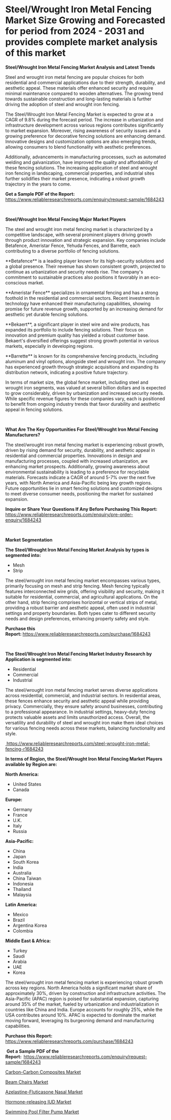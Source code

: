 <p><h1>Steel/Wrought Iron Metal Fencing Market Size Growing and Forecasted for period from 2024 - 2031 and provides complete market analysis of this market</h1></p><p><strong>Steel/Wrought Iron Metal Fencing Market Analysis and Latest Trends</strong></p>
<p><p>Steel and wrought iron metal fencing are popular choices for both residential and commercial applications due to their strength, durability, and aesthetic appeal. These materials offer enhanced security and require minimal maintenance compared to wooden alternatives. The growing trend towards sustainable construction and long-lasting materials is further driving the adoption of steel and wrought iron fencing.</p><p>The Steel/Wrought Iron Metal Fencing Market is expected to grow at a CAGR of 9.8% during the forecast period. The increase in urbanization and infrastructure development across various regions contributes significantly to market expansion. Moreover, rising awareness of security issues and a growing preference for decorative fencing solutions are enhancing demand. Innovative designs and customization options are also emerging trends, allowing consumers to blend functionality with aesthetic preferences. </p><p>Additionally, advancements in manufacturing processes, such as automated welding and galvanization, have improved the quality and affordability of these fencing solutions. The increasing application of steel and wrought iron fencing in landscaping, commercial properties, and industrial sites further solidifies their market presence, indicating a robust growth trajectory in the years to come.</p></p>
<p><strong>Get a Sample PDF of the Report:&nbsp;</strong> <a href="https://www.reliableresearchreports.com/enquiry/request-sample/1684243?utm_campaign=11&utm_medium=2&utm_source=Github&utm_content=ia&utm_term=15102024&utm_id=steelwrought-iron-metal-fencing">https://www.reliableresearchreports.com/enquiry/request-sample/1684243</a></p>
<p>&nbsp;</p>
<p><strong>Steel/Wrought Iron Metal Fencing Major Market Players</strong></p>
<p><p>The steel and wrought iron metal fencing market is characterized by a competitive landscape, with several prominent players driving growth through product innovation and strategic expansion. Key companies include Betafence, Ameristar Fence, Yehuda Fences, and Barrette, each contributing to a diverse portfolio of fencing solutions.</p><p>**Betafence** is a leading player known for its high-security solutions and a global presence. Their revenue has shown consistent growth, projected to continue as urbanization and security needs rise. The company's commitment to sustainable practices also positions it favorably in an eco-conscious market.</p><p>**Ameristar Fence** specializes in ornamental fencing and has a strong foothold in the residential and commercial sectors. Recent investments in technology have enhanced their manufacturing capabilities, showing promise for future revenue growth, supported by an increasing demand for aesthetic yet durable fencing solutions.</p><p>**Bekaert**, a significant player in steel wire and wire products, has expanded its portfolio to include fencing solutions. Their focus on innovation and premium quality has yielded a robust customer base. Bekaert's diversified offerings suggest strong growth potential in various markets, especially in developing regions.</p><p>**Barrette** is known for its comprehensive fencing products, including aluminum and vinyl options, alongside steel and wrought iron. The company has experienced growth through strategic acquisitions and expanding its distribution network, indicating a positive future trajectory.</p><p>In terms of market size, the global fence market, including steel and wrought iron segments, was valued at several billion dollars and is expected to grow considerably, driven by urbanization and increased security needs. While specific revenue figures for these companies vary, each is positioned to benefit from ongoing industry trends that favor durability and aesthetic appeal in fencing solutions.</p></p>
<p>&nbsp;</p>
<p><strong>What Are The Key Opportunities For Steel/Wrought Iron Metal Fencing Manufacturers?</strong></p>
<p><p>The steel/wrought iron metal fencing market is experiencing robust growth, driven by rising demand for security, durability, and aesthetic appeal in residential and commercial properties. Innovations in design and manufacturing processes, coupled with increased urbanization, are enhancing market prospects. Additionally, growing awareness about environmental sustainability is leading to a preference for recyclable materials. Forecasts indicate a CAGR of around 5-7% over the next five years, with North America and Asia-Pacific being key growth regions. Future opportunities lie in smart fencing solutions and customized designs to meet diverse consumer needs, positioning the market for sustained expansion.</p></p>
<p><strong>Inquire or Share Your Questions If Any Before Purchasing This Report:</strong> <a href="https://www.reliableresearchreports.com/enquiry/pre-order-enquiry/1684243?utm_campaign=11&utm_medium=2&utm_source=Github&utm_content=ia&utm_term=15102024&utm_id=steelwrought-iron-metal-fencing">https://www.reliableresearchreports.com/enquiry/pre-order-enquiry/1684243</a></p>
<p>&nbsp;</p>
<p><strong>Market Segmentation</strong></p>
<p><strong>The Steel/Wrought Iron Metal Fencing Market Analysis by types is segmented into:</strong></p>
<p><ul><li>Mesh</li><li>Strip</li></ul></p>
<p><p>The steel/wrought iron metal fencing market encompasses various types, primarily focusing on mesh and strip fencing. Mesh fencing typically features interconnected wire grids, offering visibility and security, making it suitable for residential, commercial, and agricultural applications. On the other hand, strip fencing comprises horizontal or vertical strips of metal, providing a robust barrier and aesthetic appeal, often used in industrial settings and property boundaries. Both types cater to different security needs and design preferences, enhancing property safety and style.</p></p>
<p><strong>Purchase this Report:&nbsp;</strong><a href="https://www.reliableresearchreports.com/purchase/1684243?utm_campaign=11&utm_medium=2&utm_source=Github&utm_content=ia&utm_term=15102024&utm_id=steelwrought-iron-metal-fencing">https://www.reliableresearchreports.com/purchase/1684243</a></p>
<p>&nbsp;</p>
<p><strong>The Steel/Wrought Iron Metal Fencing Market Industry Research by Application is segmented into:</strong></p>
<p><ul><li>Residential</li><li>Commercial</li><li>Industrial</li></ul></p>
<p><p>The steel/wrought iron metal fencing market serves diverse applications across residential, commercial, and industrial sectors. In residential areas, these fences enhance security and aesthetic appeal while providing privacy. Commercially, they ensure safety around businesses, contributing to a professional appearance. In industrial settings, heavy-duty fencing protects valuable assets and limits unauthorized access. Overall, the versatility and durability of steel and wrought iron make them ideal choices for various fencing needs across these markets, balancing functionality and style.</p></p>
<p><a href="https://www.reliableresearchreports.com/steel-wrought-iron-metal-fencing-r1684243?utm_campaign=11&utm_medium=2&utm_source=Github&utm_content=ia&utm_term=15102024&utm_id=steelwrought-iron-metal-fencing">&nbsp;https://www.reliableresearchreports.com/steel-wrought-iron-metal-fencing-r1684243</a></p>
<p><strong>In terms of Region, the Steel/Wrought Iron Metal Fencing Market Players available by Region are:</strong></p>
<p>
    <p> <strong> North America: </strong>
        <ul>
            <li>United States</li>
            <li>Canada</li>
        </ul>
        </p> 
    <p> <strong> Europe: </strong>
        <ul>
            <li>Germany</li>
            <li>France</li>
            <li>U.K.</li>
            <li>Italy</li>
            <li>Russia</li>
        </ul>
        </p> 
    <p> <strong> Asia-Pacific: </strong>
        <ul>
            <li>China</li>
            <li>Japan</li>
            <li>South Korea</li>
            <li>India</li>
            <li>Australia</li>
            <li>China Taiwan</li>
            <li>Indonesia</li>
            <li>Thailand</li>
            <li>Malaysia</li>
        </ul>
        </p> 
    <p> <strong> Latin America: </strong>
        <ul>
            <li>Mexico</li>
            <li>Brazil</li>
            <li>Argentina Korea</li>
            <li>Colombia</li>
        </ul>
        </p> 
    <p> <strong> Middle East & Africa: </strong>
        <ul>
            <li>Turkey</li>
            <li>Saudi</li>
            <li>Arabia</li>
            <li>UAE</li>
            <li>Korea</li>
        </ul>
    </p>
    </p>
<p><p>The steel/wrought iron metal fencing market is experiencing robust growth across key regions. North America holds a significant market share of approximately 30%, driven by construction and infrastructure activities. The Asia-Pacific (APAC) region is poised for substantial expansion, capturing around 35% of the market, fueled by urbanization and industrialization in countries like China and India. Europe accounts for roughly 25%, while the USA contributes around 10%. APAC is expected to dominate the market moving forward, leveraging its burgeoning demand and manufacturing capabilities.</p></p>
<p><strong>Purchase this Report: </strong><a href="https://www.reliableresearchreports.com/purchase/1684243?utm_campaign=11&utm_medium=2&utm_source=Github&utm_content=ia&utm_term=15102024&utm_id=steelwrought-iron-metal-fencing">https://www.reliableresearchreports.com/purchase/1684243</a></p>
<p>&nbsp;<strong>Get a Sample PDF of the Report:&nbsp;&nbsp;</strong><a href="https://www.reliableresearchreports.com/enquiry/request-sample/1684243?utm_campaign=11&utm_medium=2&utm_source=Github&utm_content=ia&utm_term=15102024&utm_id=steelwrought-iron-metal-fencing">https://www.reliableresearchreports.com/enquiry/request-sample/1684243</a></p>
<p><strong></strong></p>
<p><p><a href="https://www.linkedin.com/pulse/carbon-carbon-composites-market-outlook-share-analysis--puhaf?utm_campaign=11&utm_medium=2&utm_source=Github&utm_content=ia&utm_term=15102024&utm_id=steelwrought-iron-metal-fencing">Carbon-Carbon Composites Market</a></p><p><a href="https://github.com/kimhelmer83/Market-Research-Report-List-1/blob/main/beam-chairs-market.md?utm_campaign=11&utm_medium=2&utm_source=Github&utm_content=ia&utm_term=15102024&utm_id=steelwrought-iron-metal-fencing">Beam Chairs Market</a></p><p><a href="https://www.linkedin.com/pulse/top-trends-transforming-azelastine-fluticasone-nasal-market-bjkef?trk=public_post_embed_feed-article-content&utm_campaign=11&utm_medium=2&utm_source=Github&utm_content=ia&utm_term=15102024&utm_id=steelwrought-iron-metal-fencing">Azelastine-Fluticasone Nasal Market</a></p><p><a href="https://www.linkedin.com/pulse/global-hormone-releasing-iud-98-cagr-forecast-2024-2031-rqnxf?trk=public_post_embed_feed-article-content&utm_campaign=11&utm_medium=2&utm_source=Github&utm_content=ia&utm_term=15102024&utm_id=steelwrought-iron-metal-fencing">Hormone-releasing IUD Market</a></p><p><a href="https://github.com/NancyAlvarado586/Market-Research-Report-List-1/blob/main/swimming-pool-filter-pump-market.md?utm_campaign=11&utm_medium=2&utm_source=Github&utm_content=ia&utm_term=15102024&utm_id=steelwrought-iron-metal-fencing">Swimming Pool Filter Pump Market</a></p></p>